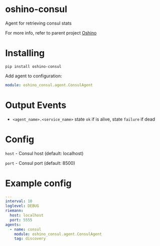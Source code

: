 oshino-consul
=====================
Agent for retrieving consul stats

For more info, refer to parent project [Oshino](https://github.com/CodersOfTheNight/oshino)

Installing
==========
`pip install oshino-consul`

Add agent to configuration:
```yaml
module: oshino_consul.agent.ConsulAgent
```

Output Events
==============
- `<agent_name>.<service_name>` state `ok` if is alive, state `failure` if dead

Config
======
`host` - Consul host (default: localhost)

`port` - Consul port (default: 8500)

Example config
==============
```yaml
---
interval: 10
loglevel: DEBUG
riemann:
  host: localhost
  port: 5555
agents:
  - name: consul
    module: oshino_consul.agent.ConsulAgent
    tag: discovery
```

